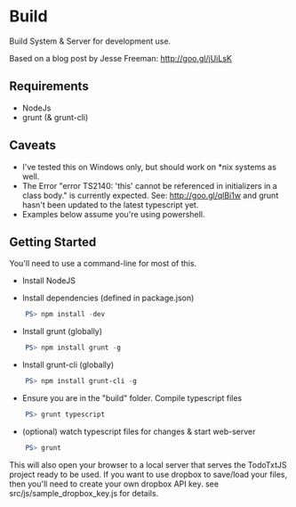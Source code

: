 Build
=====

Build System & Server for development use.

Based on a blog post by Jesse Freeman: http://goo.gl/jUiLsK

Requirements
------------

* NodeJs
* grunt (& grunt-cli)

Caveats
-------

* I've tested this on Windows only, but should work on *nix systems as well.
* The Error "error TS2140: 'this' cannot be referenced in initializers in a class body." is currently
  expected. See: http://goo.gl/qlBi1w and grunt hasn't been updated to the latest typescript yet.
* Examples below assume you're using powershell.


Getting Started
---------------

You'll need to use a command-line for most of this.

*  Install NodeJS

*  Install dependencies (defined in package.json)

```PowerShell
    PS> npm install -dev
```

*  Install grunt (globally)

```PowerShell
    PS> npm install grunt -g
```

*  Install grunt-cli (globally)

```PowerShell
    PS> npm install grunt-cli -g
```

*  Ensure you are in the "build" folder.
   Compile typescript files

```PowerShell
    PS> grunt typescript
```

*  (optional) watch typescript files for changes & start web-server

```PowerShell
    PS> grunt
```

This will also open your browser to a local server that serves the TodoTxtJS project ready to be used.
If you want to use dropbox to save/load your files, then you'll need to create your own dropbox API key.
see src/js/sample_dropbox_key.js for details.
